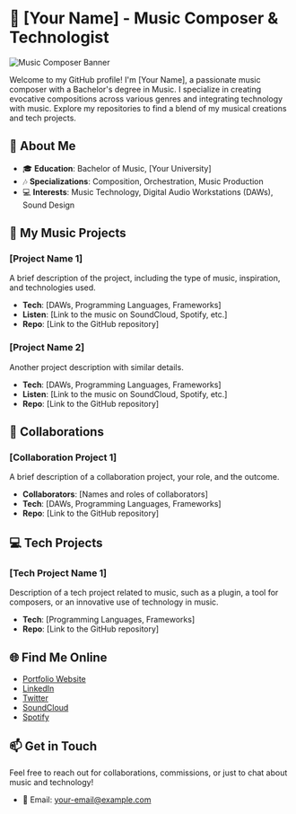 # 🎵 [Your Name] - Music Composer & Technologist

![Music Composer Banner](https://link-to-your-banner-image.com)

Welcome to my GitHub profile! I'm [Your Name], a passionate music composer with a Bachelor's degree in Music. I specialize in creating evocative compositions across various genres and integrating technology with music. Explore my repositories to find a blend of my musical creations and tech projects.

## 🎼 About Me

- 🎓 **Education**: Bachelor of Music, [Your University]
- 🎶 **Specializations**: Composition, Orchestration, Music Production
- 💻 **Interests**: Music Technology, Digital Audio Workstations (DAWs), Sound Design

## 🎵 My Music Projects

### [Project Name 1]
A brief description of the project, including the type of music, inspiration, and technologies used.

- **Tech**: [DAWs, Programming Languages, Frameworks]
- **Listen**: [Link to the music on SoundCloud, Spotify, etc.]
- **Repo**: [Link to the GitHub repository]

### [Project Name 2]
Another project description with similar details.

- **Tech**: [DAWs, Programming Languages, Frameworks]
- **Listen**: [Link to the music on SoundCloud, Spotify, etc.]
- **Repo**: [Link to the GitHub repository]

## 🎤 Collaborations

### [Collaboration Project 1]
A brief description of a collaboration project, your role, and the outcome.

- **Collaborators**: [Names and roles of collaborators]
- **Tech**: [DAWs, Programming Languages, Frameworks]
- **Repo**: [Link to the GitHub repository]

## 💻 Tech Projects

### [Tech Project Name 1]
Description of a tech project related to music, such as a plugin, a tool for composers, or an innovative use of technology in music.

- **Tech**: [Programming Languages, Frameworks]
- **Repo**: [Link to the GitHub repository]

## 🌐 Find Me Online

- [Portfolio Website](https://your-portfolio-website.com)
- [LinkedIn](https://www.linkedin.com/in/your-linkedin-profile)
- [Twitter](https://twitter.com/your-twitter-handle)
- [SoundCloud](https://soundcloud.com/your-soundcloud-profile)
- [Spotify](https://spotify.com/your-spotify-profile)

## 📫 Get in Touch

Feel free to reach out for collaborations, commissions, or just to chat about music and technology!

- 📧 Email: your-email@example.com
